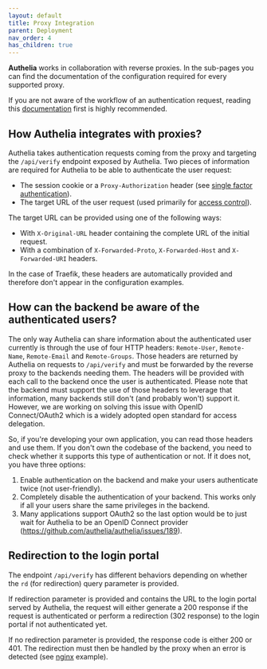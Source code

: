 ```yaml
---
layout: default
title: Proxy Integration
parent: Deployment
nav_order: 4
has_children: true
---
```


**Authelia** works in collaboration with reverse proxies. In the sub-pages you
can find the documentation of the configuration required for every supported
proxy.

If you are not aware of the workflow of an authentication request, reading this
[documentation](../../home/architecture.md) first is highly recommended.


## How Authelia integrates with proxies?

Authelia takes authentication requests coming from the proxy and targeting the 
`/api/verify` endpoint exposed by Authelia. Two pieces of information are required for
Authelia to be able to authenticate the user request:

* The session cookie or a `Proxy-Authorization` header (see [single factor authentication](../../features/single-factor.md)).
* The target URL of the user request (used primarily for [access control](../../features/access-control.md)).

The target URL can be provided using one of the following ways:

* With `X-Original-URL` header containing the complete URL of the initial request.
* With a combination of `X-Forwarded-Proto`, `X-Forwarded-Host` and `X-Forwarded-URI` headers.

In the case of Traefik, these headers are automatically provided and therefore don't
appear in the configuration examples.

## How can the backend be aware of the authenticated users?

The only way Authelia can share information about the authenticated user currently is through the use of four HTTP headers:
`Remote-User`, `Remote-Name`, `Remote-Email` and `Remote-Groups`.
Those headers are returned by Authelia on requests to `/api/verify` and must be forwarded by the reverse proxy to the backends
needing them. The headers will be provided with each call to the backend once the user is authenticated.
Please note that the backend must support the use of those headers to leverage that information, many
backends still don't (and probably won't) support it. However, we are working on solving this issue with OpenID Connect/OAuth2
which is a widely adopted open standard for access delegation.

So, if you're developing your own application, you can read those headers and use them. If you don't own the codebase of the
backend, you need to check whether it supports this type of authentication or not. If it does not, you have three options:

1. Enable authentication on the backend and make your users authenticate twice (not user-friendly).
2. Completely disable the authentication of your backend. This works only if all your users share the same privileges in the backend.
3. Many applications support OAuth2 so the last option would be to just wait for Authelia to be an OpenID Connect provider (https://github.com/authelia/authelia/issues/189).

## Redirection to the login portal

The endpoint `/api/verify` has different behaviors depending on whether
the `rd` (for redirection) query parameter is provided.

If redirection parameter is provided and contains the URL to the login portal
served by Authelia, the request will either generate a 200 response
if the request is authenticated or perform a redirection (302 response) to the
login portal if not authenticated yet.

If no redirection parameter is provided, the response code is either 200 or 401. The
redirection must then be handled by the proxy when an error is detected
(see [nginx](./nginx.md) example).
